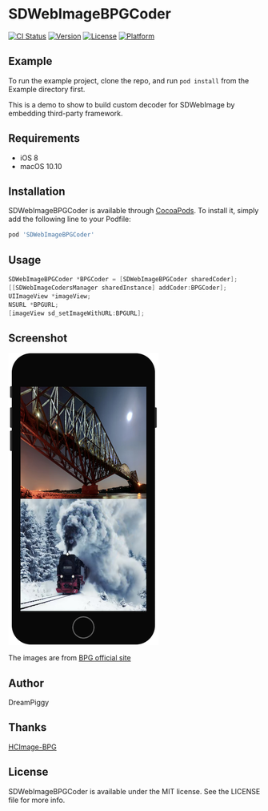 # SDWebImageBPGCoder

[![CI Status](http://img.shields.io/travis/dreampiggy/SDWebImageBPGCoder.svg?style=flat)](https://travis-ci.org/dreampiggy/SDWebImageBPGCoder)
[![Version](https://img.shields.io/cocoapods/v/SDWebImageBPGCoder.svg?style=flat)](http://cocoapods.org/pods/SDWebImageBPGCoder)
[![License](https://img.shields.io/cocoapods/l/SDWebImageBPGCoder.svg?style=flat)](http://cocoapods.org/pods/SDWebImageBPGCoder)
[![Platform](https://img.shields.io/cocoapods/p/SDWebImageBPGCoder.svg?style=flat)](http://cocoapods.org/pods/SDWebImageBPGCoder)

## Example

To run the example project, clone the repo, and run `pod install` from the Example directory first.

This is a demo to show to build custom decoder for SDWebImage by embedding third-party framework.

## Requirements

+ iOS 8
+ macOS 10.10

## Installation

SDWebImageBPGCoder is available through [CocoaPods](http://cocoapods.org). To install
it, simply add the following line to your Podfile:

```ruby
pod 'SDWebImageBPGCoder'
```

## Usage

```objective-c
SDWebImageBPGCoder *BPGCoder = [SDWebImageBPGCoder sharedCoder];
[[SDWebImageCodersManager sharedInstance] addCoder:BPGCoder];
UIImageView *imageView;
NSURL *BPGURL;
[imageView sd_setImageWithURL:BPGURL];
```

## Screenshot

<img src="https://raw.githubusercontent.com/SDWebImage/SDWebImageBPGCoder/master/Example/Screenshot/BPGDemo.png" width="300" />

The images are from [BPG official site](https://bellard.org/bpg/)

## Author

DreamPiggy

## Thanks

[HCImage-BPG](https://github.com/chuganzy/HCImage-BPG)

## License

SDWebImageBPGCoder is available under the MIT license. See the LICENSE file for more info.
